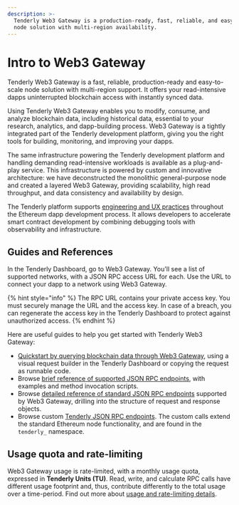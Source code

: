 ```yaml
---
description: >-
  Tenderly Web3 Gateway is a production-ready, fast, reliable, and easy-to-scale
  node solution with multi-region availability.
---
```


# Intro to Web3 Gateway

Tenderly Web3 Gateway is a fast, reliable, production-ready and easy-to-scale node solution with multi-region support. It offers your read-intensive dapps uninterrupted blockchain access with instantly synced data.&#x20;

Using Tenderly Web3 Gateway enables you to modify, consume, and analyze blockchain data, including historical data, essential to your research, analytics, and dapp-building process. Web3 Gateway is a tightly integrated part of the Tenderly development platform, giving you the right tools for building, monitoring, and improving your dapps.

The same infrastructure powering the Tenderly development platform and handling demanding read-intensive workloads is available as a plug-and-play service. This infrastructure is powered by custom and innovative architecture: we have deconstructed the monolithic general-purpose node and created a layered Web3 Gateway, providing scalability, high read throughput, and data consistency and availability by design.

The Tenderly platform supports [engineering and UX practices](../ethereum-development-worfkflow.md) throughout the Ethereum dapp development process. It allows developers to accelerate smart contract development by combining debugging tools with observability and  infrastructure.

## Guides and References

In the Tenderly Dashboard, go to Web3 Gateway. You'll see a list of supported networks, with a JSON RPC access URL for each. Use the URL to connect your dapp to a network using Web3 Gateway.

{% hint style="info" %}
The RPC URL contains your private access key. You must securely manage the URL and the access key. In case of a breach, you can regenerate the access key in the Tenderly Dashboard to protect against unauthorized access.
{% endhint %}

Here are useful guides to help you get started with Tenderly Web3 Gateway:

* [Quickstart by querying blockchain data through Web3 Gateway](quickstart-query-blockchain.md), using a visual request builder in the Tenderly Dashboard or copying the request as runnable code.
* Browse [brief reference of supported JSON RPC endpoints](references/brief-json-rpc.md), with examples and method invocation scripts.
* Browse [detailed reference of standard JSON RPC endpoints](references/detailed-json-rpc.md) supported by Web3 Gateway, drilling into the structure of request and response objects.
* Browse custom [Tenderly JSON RPC endpoints](references/simulate-json-rpc.md). The custom calls extend the standard Ethereum node functionality, and are found in the `tenderly_` namespace.

## Usage quota and rate-limiting

Web3 Gateway usage is rate-limited, with a monthly usage quota, expressed in **Tenderly Units (TU)**. Read, write, and calculate RPC calls have different usage footprint and, thus, contribute differently to the total usage over a time-period. Find out more about [usage and rate-limiting details](pricing.md).
